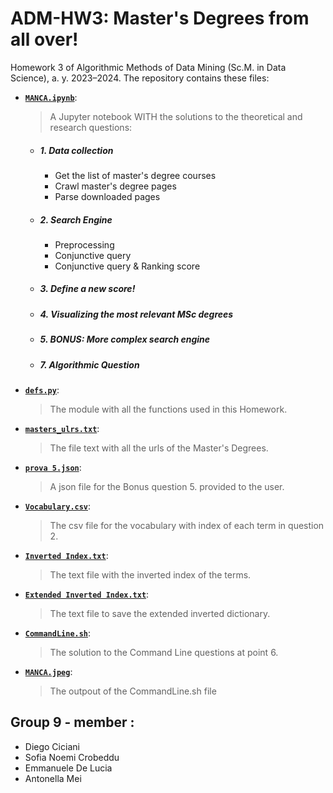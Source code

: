 # ADM-HW3: Master's Degrees from all over!
Homework 3 of Algorithmic Methods of Data Mining (Sc.M. in Data Science), a. y. 2023–2024. 
The repository contains these files:
- [__`MANCA.ipynb`__]( ):
  > A Jupyter notebook WITH the solutions to the theoretical and research questions:

  - ##### 1. Data collection
     - Get the list of master's degree courses
     - Crawl master's degree pages
     - Parse downloaded pages
  - ##### 2. Search Engine
     - Preprocessing
     - Conjunctive query
     - Conjunctive query & Ranking score
  - ##### 3. Define a new score!
  - ##### 4. Visualizing the most relevant MSc degrees
  - ##### 5. BONUS: More complex search engine
  - ##### 7. Algorithmic Question 

- [__`defs.py`__]( ):
  > The module with all the functions used in this Homework.

- [__`masters_ulrs.txt`__]( ):
  > The file text with all the urls of the Master's Degrees.

- [__`prova 5.json`__]( ):
  > A json file for the Bonus question 5. provided to the user.

- [__`Vocabulary.csv`__]( ):
  > The csv file for the vocabulary with index of each term in question 2.

- [__`Inverted Index.txt`__]( ):
  > The text file with the inverted index of the terms.

- [__`Extended Inverted Index.txt`__]( ):
  > The text file to save the extended inverted dictionary.

- [__`CommandLine.sh`__]( ):
  > The solution to the Command Line questions at point 6.

- [__`MANCA.jpeg`__]( ):
  > The outpout of the CommandLine.sh file

## Group 9 - member :
- Diego Ciciani
- Sofia Noemi Crobeddu
- Emmanuele De Lucia
- Antonella Mei

